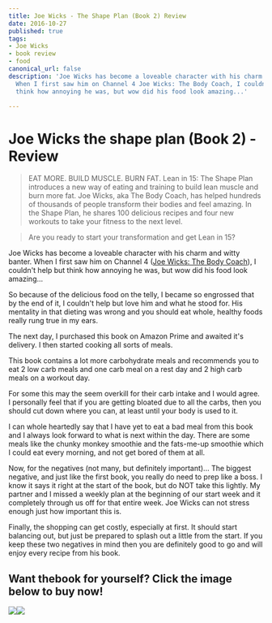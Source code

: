 ```yaml
---
title: Joe Wicks - The Shape Plan (Book 2) Review
date: 2016-10-27
published: true
tags:
- Joe Wicks
- book review
- food
canonical_url: false
description: 'Joe Wicks has become a loveable character with his charm and witty banter.
  When I first saw him on Channel 4 Joe Wicks: The Body Coach, I couldn''t help but
  think how annoying he was, but wow did his food look amazing...'

---
```

# Joe Wicks the shape plan (Book 2) - Review

> EAT MORE. BUILD MUSCLE. BURN FAT. Lean in 15: The Shape Plan introduces a new way of eating and training to build lean muscle and burn more fat. Joe Wicks, aka The Body Coach, has helped hundreds of thousands of people transform their bodies and feel amazing. In the Shape Plan, he shares 100 delicious recipes and four new workouts to take your fitness to the next level.

> Are you ready to start your transformation and get Lean in 15?

Joe Wicks has become a loveable character with his charm and witty banter. When I first saw him on Channel 4 ([Joe Wicks: The Body Coach](https://www.channel4.com/programmes/joe-wicks-the-body-coach/on-demand/63661-002)), I couldn't help but think how annoying he was, but wow did his food look amazing...

So because of the delicious food on the telly, I became so engrossed that by the end of it, I couldn't help but love him and what he stood for. His mentality in that dieting was wrong and you should eat whole, healthy foods really rung true in my ears.

The next day, I purchased this book on Amazon Prime and awaited it's delivery. I then started cooking all sorts of meals.

This book contains a lot more carbohydrate meals and recommends you to eat 2 low carb meals and one carb meal on a rest day and 2 high carb meals on a workout day.

For some this may the seem overkill for their carb intake and I would agree. I personally feel that if you are getting bloated due to all the carbs, then you should cut down where you can, at least until your body is used to it.

I can whole heartedly say that I have yet to eat a bad meal from this book and I always look forward to what is next within the day. There are some meals like the chunky monkey smoothie and the fats-me-up smoothie which I could eat every morning, and not get bored of them at all.

Now, for the negatives (not many, but definitely important)... The biggest negative, and just like the first book, you really do need to prep like a boss. I know it says it right at the start of the book, but do NOT take this lightly. My partner and I missed a weekly plan at the beginning of our start week and it completely through us off for that entire week. Joe Wicks can not stress enough just how important this is.

Finally, the shopping can get costly, especially at first. It should start balancing out, but just be prepared to splash out a little from the start. If you keep these two negatives in mind then you are definitely good to go and will enjoy every recipe from his book.

## Want thebook for yourself? Click the image below to buy now!

[![](https://ws-eu.amazon-adsystem.com/widgets/q?_encoding=UTF8&ASIN=1509800697&Format=_SL160_&ID=AsinImage&MarketPlace=GB&ServiceVersion=20070822&WS=1&tag=fitness0d08-21)](https://www.amazon.co.uk/Lean-15-minute-workouts-strong/dp/1509800697/ref=as_li_ss_il?ie=UTF8&qid=1476194229&sr=8-1&keywords=joe+wicks&linkCode=li2&tag=fitness0d08-21&linkId=3f2c3ca1f3130a76d2cc3af588ec2862)![](https://ir-uk.amazon-adsystem.com/e/ir?t=fitness0d08-21&l=li2&o=2&a=1509800697)